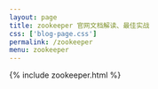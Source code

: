 ```yaml
---
layout: page
title: zookeeper 官网文档解读、最佳实战
css: ['blog-page.css']
permalink: /zookeeper
menu: zookeeper
---
```

{% include zookeeper.html %}
